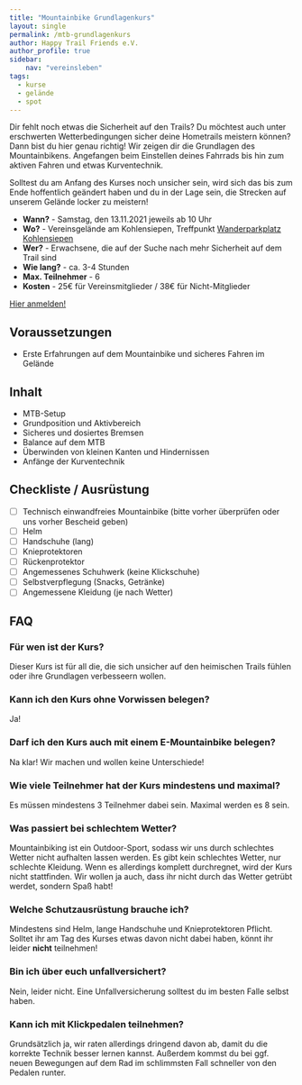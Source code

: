 ```yaml
---
title: "Mountainbike Grundlagenkurs"
layout: single
permalink: /mtb-grundlagenkurs
author: Happy Trail Friends e.V.
author_profile: true
sidebar:
    nav: "vereinsleben"
tags:
  - kurse
  - gelände
  - spot
---
```


Dir fehlt noch etwas die Sicherheit auf den Trails? Du möchtest auch unter erschwerten Wetterbedingungen sicher deine Hometrails meistern können? Dann bist du hier genau richtig!
Wir zeigen dir die Grundlagen des Mountainbikens. Angefangen beim Einstellen deines Fahrrads bis hin zum aktiven Fahren und etwas Kurventechnik.

Solltest du am Anfang des Kurses noch unsicher sein, wird sich das bis zum Ende hoffentlich geändert haben und du in der Lage sein, die Strecken auf unserem Gelände locker zu meistern!

* **Wann?** - Samstag, den 13.11.2021 jeweils ab 10 Uhr
* **Wo?** - Vereinsgelände am Kohlensiepen, Treffpunkt [Wanderparkplatz Kohlensiepen](https://goo.gl/maps/pdgP25FJnvatZQ7f9)
* **Wer?** - Erwachsene, die auf der Suche nach mehr Sicherheit auf dem Trail sind
* **Wie lang?** - ca. 3-4 Stunden
* **Max. Teilnehmer** - 6
* **Kosten** - 25€ für Vereinsmitglieder / 38€ für Nicht-Mitglieder

<a href="https://forms.office.com/r/CDKuK2i8Mm" class="btn btn--primary">Hier anmelden!</a>

## Voraussetzungen
* Erste Erfahrungen auf dem Mountainbike und sicheres Fahren im Gelände

## Inhalt
* MTB-Setup
* Grundposition und Aktivbereich
* Sicheres und dosiertes Bremsen
* Balance auf dem MTB
* Überwinden von kleinen Kanten und Hindernissen
* Anfänge der Kurventechnik

## Checkliste / Ausrüstung
* [ ] Technisch einwandfreies Mountainbike (bitte vorher überprüfen oder uns vorher Bescheid geben)
* [ ] Helm
* [ ] Handschuhe (lang)
* [ ] Knieprotektoren
* [ ] Rückenprotektor
* [ ] Angemessenes Schuhwerk (keine Klickschuhe)
* [ ] Selbstverpflegung (Snacks, Getränke)
* [ ] Angemessene Kleidung (je nach Wetter)

## FAQ
### Für wen ist der Kurs?
Dieser Kurs ist für all die, die sich unsicher auf den heimischen Trails fühlen oder ihre Grundlagen verbesseern wollen.

### Kann ich den Kurs ohne Vorwissen belegen?
Ja!

### Darf ich den Kurs auch mit einem E-Mountainbike belegen?
Na klar! Wir machen und wollen keine Unterschiede!

### Wie viele Teilnehmer hat der Kurs mindestens und maximal?
Es müssen mindestens 3 Teilnehmer dabei sein. Maximal werden es 8 sein.

### Was passiert bei schlechtem Wetter?
Mountainbiking ist ein Outdoor-Sport, sodass wir uns durch schlechtes Wetter nicht aufhalten lassen werden. Es gibt kein schlechtes Wetter, nur schlechte Kleidung.
Wenn es allerdings komplett durchregnet, wird der Kurs nicht stattfinden. Wir wollen ja auch, dass ihr nicht durch das Wetter getrübt werdet, sondern Spaß habt!

### Welche Schutzausrüstung brauche ich?
Mindestens sind Helm, lange Handschuhe und Knieprotektoren Pflicht. Solltet ihr am Tag des Kurses etwas davon nicht dabei haben, könnt ihr leider **nicht** teilnehmen!

### Bin ich über euch unfallversichert?
Nein, leider nicht. Eine Unfallversicherung solltest du im besten Falle selbst haben.

### Kann ich mit Klickpedalen teilnehmen?
Grundsätzlich ja, wir raten allerdings dringend davon ab, damit du die korrekte Technik besser lernen kannst. Außerdem kommst du bei ggf. neuen Bewegungen auf dem Rad im schlimmsten Fall schneller von den Pedalen runter.
